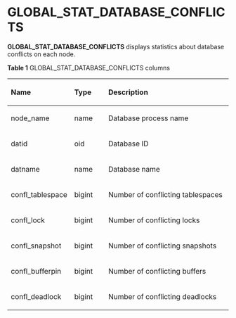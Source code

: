 # GLOBAL\_STAT\_DATABASE\_CONFLICTS<a name="EN-US_TOPIC_0245374703"></a>

**GLOBAL\_STAT\_DATABASE\_CONFLICTS**  displays statistics about database conflicts on each node. 

**Table  1**  GLOBAL\_STAT\_DATABASE\_CONFLICTS columns

<a name="en-us_topic_0237122599_table111414565567"></a>
<table><thead align="left"><tr id="en-us_topic_0237122599_row11202195615563"><th class="cellrowborder" valign="top" width="20.03%" id="mcps1.2.4.1.1"><p id="en-us_topic_0237122599_p15203856155617"><a name="en-us_topic_0237122599_p15203856155617"></a><a name="en-us_topic_0237122599_p15203856155617"></a>Name</p>
</th>
<th class="cellrowborder" valign="top" width="16.24%" id="mcps1.2.4.1.2"><p id="en-us_topic_0237122599_p8203135614563"><a name="en-us_topic_0237122599_p8203135614563"></a><a name="en-us_topic_0237122599_p8203135614563"></a>Type</p>
</th>
<th class="cellrowborder" valign="top" width="63.73%" id="mcps1.2.4.1.3"><p id="en-us_topic_0237122599_p7203156145617"><a name="en-us_topic_0237122599_p7203156145617"></a><a name="en-us_topic_0237122599_p7203156145617"></a>Description</p>
</th>
</tr>
</thead>
<tbody><tr id="en-us_topic_0237122599_row14203165614568"><td class="cellrowborder" valign="top" width="20.03%" headers="mcps1.2.4.1.1 "><p id="en-us_topic_0237122599_p132031656185620"><a name="en-us_topic_0237122599_p132031656185620"></a><a name="en-us_topic_0237122599_p132031656185620"></a>node_name</p>
</td>
<td class="cellrowborder" valign="top" width="16.24%" headers="mcps1.2.4.1.2 "><p id="en-us_topic_0237122599_p11203135615568"><a name="en-us_topic_0237122599_p11203135615568"></a><a name="en-us_topic_0237122599_p11203135615568"></a>name</p>
</td>
<td class="cellrowborder" valign="top" width="63.73%" headers="mcps1.2.4.1.3 "><p id="en-us_topic_0237122599_p112042056185618"><a name="en-us_topic_0237122599_p112042056185618"></a><a name="en-us_topic_0237122599_p112042056185618"></a>Database process name</p>
</td>
</tr>
<tr id="en-us_topic_0237122599_row4204656115619"><td class="cellrowborder" valign="top" width="20.03%" headers="mcps1.2.4.1.1 "><p id="en-us_topic_0237122599_p720411563568"><a name="en-us_topic_0237122599_p720411563568"></a><a name="en-us_topic_0237122599_p720411563568"></a>datid</p>
</td>
<td class="cellrowborder" valign="top" width="16.24%" headers="mcps1.2.4.1.2 "><p id="en-us_topic_0237122599_p132041256105614"><a name="en-us_topic_0237122599_p132041256105614"></a><a name="en-us_topic_0237122599_p132041256105614"></a>oid</p>
</td>
<td class="cellrowborder" valign="top" width="63.73%" headers="mcps1.2.4.1.3 "><p id="en-us_topic_0237122599_p1520445675617"><a name="en-us_topic_0237122599_p1520445675617"></a><a name="en-us_topic_0237122599_p1520445675617"></a>Database ID</p>
</td>
</tr>
<tr id="en-us_topic_0237122599_row16204356165616"><td class="cellrowborder" valign="top" width="20.03%" headers="mcps1.2.4.1.1 "><p id="en-us_topic_0237122599_p15204135610569"><a name="en-us_topic_0237122599_p15204135610569"></a><a name="en-us_topic_0237122599_p15204135610569"></a>datname</p>
</td>
<td class="cellrowborder" valign="top" width="16.24%" headers="mcps1.2.4.1.2 "><p id="en-us_topic_0237122599_p9204115614568"><a name="en-us_topic_0237122599_p9204115614568"></a><a name="en-us_topic_0237122599_p9204115614568"></a>name</p>
</td>
<td class="cellrowborder" valign="top" width="63.73%" headers="mcps1.2.4.1.3 "><p id="en-us_topic_0237122599_p162041056165618"><a name="en-us_topic_0237122599_p162041056165618"></a><a name="en-us_topic_0237122599_p162041056165618"></a>Database name</p>
</td>
</tr>
<tr id="en-us_topic_0237122599_row11204156105613"><td class="cellrowborder" valign="top" width="20.03%" headers="mcps1.2.4.1.1 "><p id="en-us_topic_0237122599_p220514560568"><a name="en-us_topic_0237122599_p220514560568"></a><a name="en-us_topic_0237122599_p220514560568"></a>confl_tablespace</p>
</td>
<td class="cellrowborder" valign="top" width="16.24%" headers="mcps1.2.4.1.2 "><p id="en-us_topic_0237122599_p620585645612"><a name="en-us_topic_0237122599_p620585645612"></a><a name="en-us_topic_0237122599_p620585645612"></a>bigint</p>
</td>
<td class="cellrowborder" valign="top" width="63.73%" headers="mcps1.2.4.1.3 "><p id="en-us_topic_0237122599_p1920565645611"><a name="en-us_topic_0237122599_p1920565645611"></a><a name="en-us_topic_0237122599_p1920565645611"></a>Number of conflicting tablespaces</p>
</td>
</tr>
<tr id="en-us_topic_0237122599_row7205135611567"><td class="cellrowborder" valign="top" width="20.03%" headers="mcps1.2.4.1.1 "><p id="en-us_topic_0237122599_p10205155675620"><a name="en-us_topic_0237122599_p10205155675620"></a><a name="en-us_topic_0237122599_p10205155675620"></a>confl_lock</p>
</td>
<td class="cellrowborder" valign="top" width="16.24%" headers="mcps1.2.4.1.2 "><p id="en-us_topic_0237122599_p02051456165619"><a name="en-us_topic_0237122599_p02051456165619"></a><a name="en-us_topic_0237122599_p02051456165619"></a>bigint</p>
</td>
<td class="cellrowborder" valign="top" width="63.73%" headers="mcps1.2.4.1.3 "><p id="en-us_topic_0237122599_p7205056135614"><a name="en-us_topic_0237122599_p7205056135614"></a><a name="en-us_topic_0237122599_p7205056135614"></a>Number of conflicting locks</p>
</td>
</tr>
<tr id="en-us_topic_0237122599_row72058567567"><td class="cellrowborder" valign="top" width="20.03%" headers="mcps1.2.4.1.1 "><p id="en-us_topic_0237122599_p10205185614562"><a name="en-us_topic_0237122599_p10205185614562"></a><a name="en-us_topic_0237122599_p10205185614562"></a>confl_snapshot</p>
</td>
<td class="cellrowborder" valign="top" width="16.24%" headers="mcps1.2.4.1.2 "><p id="en-us_topic_0237122599_p7206156205616"><a name="en-us_topic_0237122599_p7206156205616"></a><a name="en-us_topic_0237122599_p7206156205616"></a>bigint</p>
</td>
<td class="cellrowborder" valign="top" width="63.73%" headers="mcps1.2.4.1.3 "><p id="en-us_topic_0237122599_p2206956195613"><a name="en-us_topic_0237122599_p2206956195613"></a><a name="en-us_topic_0237122599_p2206956195613"></a>Number of conflicting snapshots</p>
</td>
</tr>
<tr id="en-us_topic_0237122599_row1620685618562"><td class="cellrowborder" valign="top" width="20.03%" headers="mcps1.2.4.1.1 "><p id="en-us_topic_0237122599_p12061556125613"><a name="en-us_topic_0237122599_p12061556125613"></a><a name="en-us_topic_0237122599_p12061556125613"></a>confl_bufferpin</p>
</td>
<td class="cellrowborder" valign="top" width="16.24%" headers="mcps1.2.4.1.2 "><p id="en-us_topic_0237122599_p1920685695615"><a name="en-us_topic_0237122599_p1920685695615"></a><a name="en-us_topic_0237122599_p1920685695615"></a>bigint</p>
</td>
<td class="cellrowborder" valign="top" width="63.73%" headers="mcps1.2.4.1.3 "><p id="en-us_topic_0237122599_p162061456155616"><a name="en-us_topic_0237122599_p162061456155616"></a><a name="en-us_topic_0237122599_p162061456155616"></a>Number of conflicting buffers</p>
</td>
</tr>
<tr id="en-us_topic_0237122599_row112061556135611"><td class="cellrowborder" valign="top" width="20.03%" headers="mcps1.2.4.1.1 "><p id="en-us_topic_0237122599_p8206165635616"><a name="en-us_topic_0237122599_p8206165635616"></a><a name="en-us_topic_0237122599_p8206165635616"></a>confl_deadlock</p>
</td>
<td class="cellrowborder" valign="top" width="16.24%" headers="mcps1.2.4.1.2 "><p id="en-us_topic_0237122599_p1020617564563"><a name="en-us_topic_0237122599_p1020617564563"></a><a name="en-us_topic_0237122599_p1020617564563"></a>bigint</p>
</td>
<td class="cellrowborder" valign="top" width="63.73%" headers="mcps1.2.4.1.3 "><p id="en-us_topic_0237122599_p1420611564566"><a name="en-us_topic_0237122599_p1420611564566"></a><a name="en-us_topic_0237122599_p1420611564566"></a>Number of conflicting deadlocks</p>
</td>
</tr>
</tbody>
</table>

